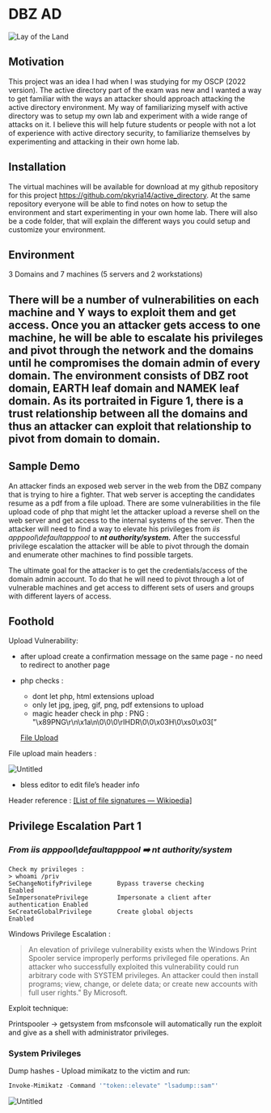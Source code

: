 # DBZ AD

![Lay of the Land](https://s3-us-west-2.amazonaws.com/secure.notion-static.com/eacc79ac-363e-40be-9555-afa3dfdb4c7b/Untitled.png)

## Motivation

This project was an idea I had when I was studying for my OSCP (2022 version). The active directory part of the exam was new and I wanted a way to get familiar with the ways an attacker should approach attacking the active directory environment. My way of familiarizing myself with active directory was to setup my own lab and experiment with a wide range of attacks on it. I believe this will help future students or people with not a lot of experience with active directory security, to familiarize themselves by experimenting and attacking in their own home lab.

## Installation

The virtual machines will be available for download at my github repository for this project           https://github.com/pkyria14/active_directory. At the same repository everyone will be able to find notes on how to setup the environment and start experimenting in your own home lab. There will also be a code folder, that will explain the different ways you could setup and customize your environment.

## Environment

3 Domains and 7 machines (5 servers and 2 workstations)

There will be a number of vulnerabilities on each machine and Y ways to exploit them and get access. Once you an attacker gets access to one machine, he will be able to escalate his privileges and pivot through the network and the domains until he compromises the domain admin of every domain. The environment consists of DBZ root domain, EARTH leaf domain and NAMEK leaf domain. As its portraited in Figure 1, there is a trust relationship between all the domains and thus an attacker can exploit that relationship to pivot from domain to domain.
-----
## Sample Demo

An attacker finds an exposed web server in the web from the DBZ company that is trying to hire a fighter. That web server is accepting the candidates resume as a pdf from a file upload. There are some vulnerabilities in the file upload code of php that might let the attacker upload a reverse shell on the web server and get access to the internal systems of the server. Then the attacker will need to find a way to elevate his privileges from *iis apppool\defaultapppool* to ***nt authority/system.*** After the successful privilege escalation the attacker will be able to pivot through the domain and enumerate other machines to find possible targets. 

The ultimate goal for the attacker is to get the credentials/access of the domain admin account. To do that he will need to pivot through a lot of vulnerable machines and get access to different sets of users and groups with different layers of access.

## Foothold
Upload Vulnerability:

- after upload create a confirmation message on the same page - no need to redirect to another page
- php checks :
    - dont let php, html extensions upload
    - only let jpg, jpeg, gif, png, pdf extensions to upload
    - magic header check in php : PNG : "\x89PNG\r\n\x1a\n\0\0\0\rIHDR\0\0\x03H\0\xs0\x03[”
    
    [File Upload](https://book.hacktricks.xyz/pentesting-web/file-upload#magic-header-bytes)
    

File upload main headers :

![Untitled](https://s3-us-west-2.amazonaws.com/secure.notion-static.com/61e3cee7-9719-46ce-ad2d-bedb98871bcd/Untitled.png)

- bless editor to edit file’s header info

Header reference : [[List of file signatures — Wikipedia]](https://en.wikipedia.org/wiki/List_of_file_signatures)

## Privilege Escalation Part 1
### *From iis apppool\defaultapppool ➡️ nt authority/system*

```
Check my privileges :
> whoami /priv
SeChangeNotifyPrivilege       Bypass traverse checking                  Enabled 
SeImpersonatePrivilege        Impersonate a client after authentication Enabled 
SeCreateGlobalPrivilege       Create global objects                     Enabled
```

Windows Privilege Escalation :

> An elevation of privilege vulnerability exists when the Windows Print Spooler service improperly performs privileged file operations. An attacker who successfully exploited this vulnerability could run arbitrary code with SYSTEM privileges. An attacker could then install programs; view, change, or delete data; or create new accounts with full user rights." By Microsoft.
> 

Exploit technique:

Printspooler → getsystem from msfconsole will automatically run the exploit and give as a shell with administrator privileges.

### System Privileges

Dump hashes - Upload mimikatz to the victim and run:

```powershell
Invoke-Mimikatz -Command '"token::elevate" "lsadump::sam"'
```

![Untitled](https://s3-us-west-2.amazonaws.com/secure.notion-static.com/b96a21d6-28ed-4af7-9448-8c32ab720cbc/Untitled.png)